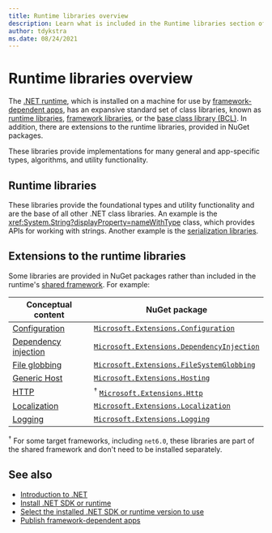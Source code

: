 ```yaml
---
title: Runtime libraries overview
description: Learn what is included in the Runtime libraries section of the table of contents.
author: tdykstra
ms.date: 08/24/2021
---
```

# Runtime libraries overview

The [.NET runtime](../core/introduction.md), which is installed on a machine for use by [framework-dependent apps](../core/introduction.md#deployment-models), has an expansive standard set of class libraries, known as [runtime libraries](glossary.md#runtime), [framework libraries](glossary.md#framework-libraries), or the [base class library (BCL)](glossary.md#bcl). In addition, there are extensions to the runtime libraries, provided in NuGet packages.

These libraries provide implementations for many general and app-specific types, algorithms, and utility functionality.

## Runtime libraries

These libraries provide the foundational types and utility functionality and are the base of all other .NET class libraries. An example is the <xref:System.String?displayProperty=nameWithType> class, which provides APIs for working with strings. Another example is the [serialization libraries](serialization/index.md).

## Extensions to the runtime libraries

Some libraries are provided in NuGet packages rather than included in the runtime's [shared framework](glossary.md#shared-framework). For example:

| Conceptual content                                                 | NuGet package                                         |
|--------------------------------------------------------------------|-------------------------------------------------------|
| [Configuration](../core/extensions/configuration.md)               | [`Microsoft.Extensions.Configuration`][configuration] |
| [Dependency injection](../core/extensions/dependency-injection.md) | [`Microsoft.Extensions.DependencyInjection`][di]      |
| [File globbing](../core/extensions/file-globbing.md)               | [`Microsoft.Extensions.FileSystemGlobbing`][fsg]      |
| [Generic Host](../core/extensions/generic-host.md)                 | [`Microsoft.Extensions.Hosting`][host]                |
| [HTTP](../core/extensions/http-client-factory.md)                  | <sup>†</sup> [`Microsoft.Extensions.Http`][http]      |
| [Localization](../core/extensions/localization.md)                 | [`Microsoft.Extensions.Localization`][loc]            |
| [Logging](../core/extensions/logging.md)                           | [`Microsoft.Extensions.Logging`][log]                 |

<sup>†</sup> For some target frameworks, including `net6.0`, these libraries are part of the shared framework and don't need to be installed separately.

[configuration]: https://www.nuget.org/packages/Microsoft.Extensions.Configuration
[di]: https://www.nuget.org/packages/Microsoft.Extensions.DependencyInjection
[fsg]: https://www.nuget.org/packages/Microsoft.Extensions.FileSystemGlobbing
[host]: https://www.nuget.org/packages/Microsoft.Extensions.Hosting
[http]: https://www.nuget.org/packages/Microsoft.Extensions.Http
[loc]: https://www.nuget.org/packages/Microsoft.Extensions.Localization
[log]: https://www.nuget.org/packages/Microsoft.Extensions.Logging

## See also

* [Introduction to .NET](../core/introduction.md)
* [Install .NET SDK or runtime](../core/install/index.yml)
* [Select the installed .NET SDK or runtime version to use](../core/versions/selection.md)
* [Publish framework-dependent apps](../core/deploying/index.md#publish-framework-dependent)

